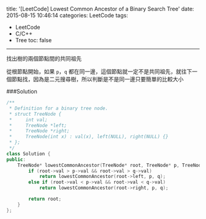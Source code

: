 title: '[LeetCode] Lowest Common Ancestor of a Binary Search Tree'
date: 2015-08-15 10:46:14
categories: LeetCode
tags:
- LeetCode
- C/C++
- Tree
toc: false
---
找出樹的兩個節點間的共同祖先

<!-- more -->

從根節點開始，如果 `p`，`q` 都在同一邊，這個節點就一定不是共同祖先，就往下一個節點找，因為是二元搜尋樹，所以判斷是不是同一邊只要簡單的比較大小

###Solution

```c++
/**
 * Definition for a binary tree node.
 * struct TreeNode {
 *     int val;
 *     TreeNode *left;
 *     TreeNode *right;
 *     TreeNode(int x) : val(x), left(NULL), right(NULL) {}
 * };
 */
class Solution {
public:
    TreeNode* lowestCommonAncestor(TreeNode* root, TreeNode* p, TreeNode* q) {
        if (root->val > p->val && root->val > q->val)
            return lowestCommonAncestor(root->left, p, q);
        else if (root->val < p->val && root->val < q->val)
            return lowestCommonAncestor(root->right, p, q);

        return root;
    }
};
```
